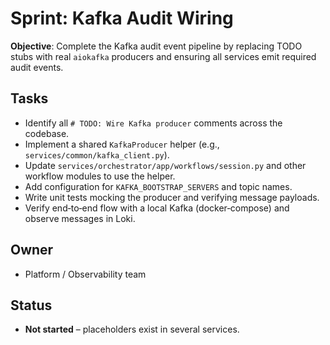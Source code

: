 # Sprint: Kafka Audit Wiring

**Objective**: Complete the Kafka audit event pipeline by replacing TODO stubs with real `aiokafka` producers and ensuring all services emit required audit events.

## Tasks
- Identify all `# TODO: Wire Kafka producer` comments across the codebase.
- Implement a shared `KafkaProducer` helper (e.g., `services/common/kafka_client.py`).
- Update `services/orchestrator/app/workflows/session.py` and other workflow modules to use the helper.
- Add configuration for `KAFKA_BOOTSTRAP_SERVERS` and topic names.
- Write unit tests mocking the producer and verifying message payloads.
- Verify end‑to‑end flow with a local Kafka (docker‑compose) and observe messages in Loki.

## Owner
- Platform / Observability team

## Status
- **Not started** – placeholders exist in several services.
